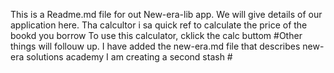 This is a Readme.md file for out New-era-lib app.
We will give details of our application here. 
Tha calcultor i sa quick ref to calculate the price of the bookd you borrow
To use this calculator, cklick the calc buttom
#Other things will follouw up.
I have added the new-era.md file that describes new-era solutions academy
I am creating a second stash #
